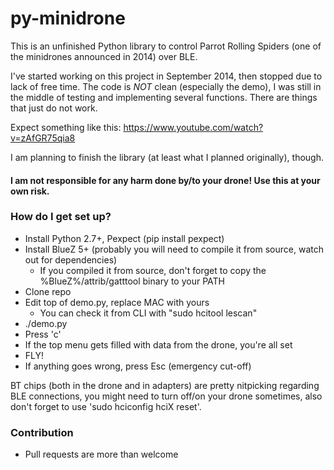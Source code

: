 # py-minidrone #

This is an unfinished Python library to control Parrot Rolling Spiders (one of the minidrones announced in 2014) over BLE.

I've started working on this project in September 2014, then stopped due to lack of free time.
The code is _NOT_ clean (especially the demo), I was still in the middle of testing and implementing several functions. There are things that just do not work.

Expect something like this: https://www.youtube.com/watch?v=zAfGR75qia8

I am planning to finish the library (at least what I planned originally), though.

#### I am not responsible for any harm done by/to your drone! Use this at your own risk. ####


### How do I get set up? ###

* Install Python 2.7+, Pexpect (pip install pexpect)
* Install BlueZ 5+ (probably you will need to compile it from source, watch out for dependencies)
  + If you compiled it from source, don't forget to copy the %BlueZ%/attrib/gatttool binary to your PATH
* Clone repo
* Edit top of demo.py, replace MAC with yours
  + You can check it from CLI with "sudo hcitool lescan"
* ./demo.py
* Press 'c'
* If the top menu gets filled with data from the drone, you're all set
* FLY!
* If anything goes wrong, press Esc (emergency cut-off)
 
BT chips (both in the drone and in adapters) are pretty nitpicking regarding BLE connections, you might need to turn off/on your drone sometimes, also don't forget to use 'sudo hciconfig hciX reset'.


### Contribution ###

* Pull requests are more than welcome

